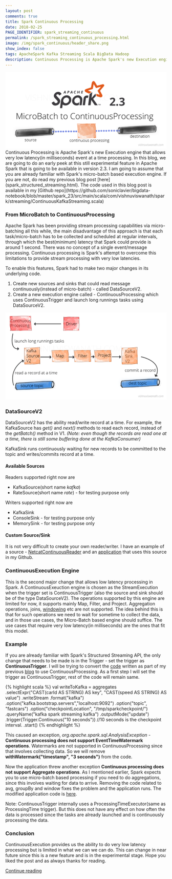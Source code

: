 ```yaml
---
layout: post
comments: true
title: Spark Continuous Processing
date: 2018-02-25
PAGE_IDENTIFIER: spark_streaming_continuous
permalink: /spark_streaming_continuous_processing.html
image: /img/spark_continuous/header_share.png
show_index: false
tags: ApacheSpark Kafka Streaming Scala BigData Hadoop
description: Continuous Processing is Apache Spark's new Execution engine that allows very low latency(in milliseconds) event at a time processing. In earlier versions, streaming was done via micro-batching. In continuous processing, Spark launches long-running tasks that continuously read, process and write data. In this blog, we are going to do an early peek at this still experimental feature in Apache Spark that is going to be available in version 2.3.
---
```

<div class="col three">
	<img class="col three" src="/img/spark_continuous/header.png">
</div>
Continuous Processing is Apache Spark's new Execution engine that allows very low latency(in milliseconds) event at a time processing. In this blog, we are going to do an early peek at this still experimental feature in Apache Spark that is going to be available in version 2.3. I am going to assume that you are already familiar with Spark's micro-batch based execution engine. If you are not, do read my previous blog post [here](spark_structured_streaming.html). The code used in this blog post is available in my [Github repo](https://github.com/soniclavier/bigdata-notebook/blob/master/spark_23/src/main/scala/com/vishnuviswanath/spark/streaming/ContinuousKafkaStreaming.scala) <i class="fa fa-github" aria-hidden="true"></i> 

### **From MicroBatch to ContinuousProcessing**
Apache Spark has been providing stream processing capabilities via micro-batching all this while, the main disadvantage of this approach is that each task/micro-batch has to be collected and scheduled at regular intervals, through which the best(minimum) latency that Spark could provide is around 1 second. There was no concept of a single event/message processing. Continuous processing is Spark's attempt to overcome this limitations to provide stream processing with very low latencies.

To enable this features, Spark had to make two major changes in its underlying code. 

  1. Create new sources and sinks that could read message continuously(instead of micro-batch) - called DataSourceV2.
  2. Create a new execution engine called - ContinuousProcessing which uses ContinuousTrigger and launch long runnings tasks using DataSourceV2.

<div class="col three">
  <img class="col three expandable" src="/img/spark_continuous/long_running.png">
</div>

### **DataSourceV2**
DataSourceV2 has the ability read/write record at a time. For example, the KafkaSource has *get()* and *next()* methods to read each record, instead of the *getBatch()* method in V1. *(Note: even though the records are read one at a time, there is still some buffering done at the KafkaConsumer)*

KafkaSink runs continuously waiting for new records to be committed to the topic and writes/commits record at a time. 

#### **Available Sources**
Readers supported right now are 
  - KafkaSource(short name *kafka*)
  - RateSource(short name *rate*) - for testing purpose only

Writers supported right now are
  - KafkaSink 
  - ConsoleSink - for testing purpose only
  - MemorySink - for testing purpose only

#### **Custom Source/Sink**
It is not very difficult to create your own reader/writer. I have an example of a source - [NetcatContinuousReader](https://github.com/soniclavier/bigdata-notebook/tree/master/spark_23/src/main/scala/com/vishnuviswanath/spark/streaming/sources/netcat) and an [application](https://github.com/soniclavier/bigdata-notebook/blob/master/spark_23/src/main/scala/com/vishnuviswanath/spark/streaming/CustomV2SourceExample.scala) that uses this source in my Github. 

### **ContinuousExecution Engine**
This is the second major change that allows low latency processing in Spark. A ContinuousExeuction engine is chosen as the StreamExecution when the trigger set is ContinuousTrigger (also the source and sink should be of the type DataSourceV2). The operations supported by this engine are limited for now, it supports mainly Map, Filter, and Project. Aggregation operations, joins, [windowing](spark_structured_streaming.html#windows) etc are not supported. The idea behind this is that for such operations we need to wait for sometime to collect the data, and in those use cases, the Micro-Batch based engine should suffice. The use cases that require very low latency(in milliseconds) are the ones that fit this model.

### **Example**
If you are already familiar with Spark's Structured Streaming API, the only change that needs to be made is in the Trigger - set the trigger as **ContinuousTrigger**. I will be trying to convert the [code](https://github.com/soniclavier/bigdata-notebook/blob/master/spark_23/src/main/scala/com/vishnuviswanath/spark/streaming/KafkaSourceStreaming.scala) written as part of my previous [blog](spark_structured_streaming.html) to use ContinuousProcessing. As a first step I will set the trigger as ContinuousTrigger, rest of the code will remain same. 

{% highlight scala %}
 val writeToKafka = aggregates
    .selectExpr("CAST(carId AS STRING) AS key", "CAST(speed AS STRING) AS value")
    .writeStream
    .format("kafka")
    .option("kafka.bootstrap.servers","localhost:9092")
    .option("topic", "fastcars")
    .option("checkpointLocation", "/tmp/sparkcheckpoint/")
    .queryName("kafka spark streaming kafka")
    .outputMode("update")
    .trigger(Trigger.Continuous("10 seconds")) //10 seconds is the checkpoint interval.
    .start()
{% endhighlight %} 

This caused an exception, *org.apache.spark.sql.AnalysisException* - **Continuous processing does not support EventTimeWatermark operations**. Watermarks are not supported in ContinuousProcessing since that involves collecting data. So we will remove **withWatermark("timestamp", "3 seconds")** from the code.<br/>

Now the application threw another exception **Continuous processing does not support Aggregate operations**. As I mentioned earlier, Spark expects you to use micro-batch based processing if you need to do aggregations, since this involves waiting for data to arrive. Removing the code related to avg, groupBy and window fixes the problem and the application runs. The modified application code is [here](https://github.com/soniclavier/bigdata-notebook/blob/master/spark_23/src/main/scala/com/vishnuviswanath/spark/streaming/ContinuousKafkaStreaming.scala).

Note: ContinuousTrigger internally uses a ProcessingTimeExecutor(same as ProcessingTime trigger). But this does not have any effect on how often the data is processed since the tasks are already launched and is continuously processing the data.

### **Conclusion**
ContinuousExecution provides us the ability to do very low latency processing but is limited in what we can we can do. This can change in near future since this is a new feature and is in the experimental stage. Hope you liked the post and as always thanks for reading. 

<a href="search.html?query=spark">Continue reading</a>

